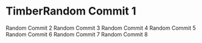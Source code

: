 # TimberRandom Commit 1
Random Commit 2
Random Commit 3
Random Commit 4
Random Commit 5
Random Commit 6
Random Commit 7
Random Commit 8
